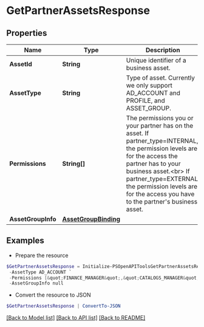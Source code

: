 # GetPartnerAssetsResponse
## Properties

Name | Type | Description | Notes
------------ | ------------- | ------------- | -------------
**AssetId** | **String** | Unique identifier of a business asset. | [optional] 
**AssetType** | **String** | Type of asset. Currently we only support AD_ACCOUNT and PROFILE, and ASSET_GROUP. | [optional] 
**Permissions** | **String[]** | The permissions you or your partner has on the asset. If partner_type&#x3D;INTERNAL, the permission levels are for the access the partner has to your business asset.&lt;br&gt; If partner_type&#x3D;EXTERNAL, the permission levels are for the access you have to the partner&#39;s business asset. | [optional] 
**AssetGroupInfo** | [**AssetGroupBinding**](AssetGroupBinding.md) |  | [optional] 

## Examples

- Prepare the resource
```powershell
$GetPartnerAssetsResponse = Initialize-PSOpenAPIToolsGetPartnerAssetsResponse  -AssetId 549755885175 `
 -AssetType AD_ACCOUNT `
 -Permissions [&quot;FINANCE_MANAGER&quot;,&quot;CATALOGS_MANAGER&quot;,&quot;AUDIENCE_MANAGER&quot;] `
 -AssetGroupInfo null
```

- Convert the resource to JSON
```powershell
$GetPartnerAssetsResponse | ConvertTo-JSON
```

[[Back to Model list]](../README.md#documentation-for-models) [[Back to API list]](../README.md#documentation-for-api-endpoints) [[Back to README]](../README.md)

